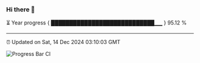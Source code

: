 ### Hi there 👋

⏳ Year progress { ████████████████████████████▁▁ } 95.12 %

---

⏰ Updated on Sat, 14 Dec 2024 03:10:03 GMT

![Progress Bar CI](https://github.com/IshwaranRudhara/GIT-ACTION/workflows/Progress%20Bar%20CI/badge.svg)
